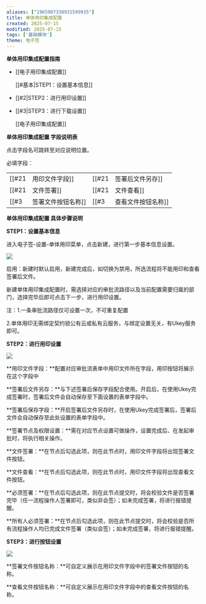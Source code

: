 ```yaml
---
aliases: ["1965907338931599935"]
title: 单体用印集成配置
created: 2025-07-15
modified: 2025-07-15
tags: ['基础模块']
theme: 电子签
---
```


**单体用印集成配置指南**

- [[电子用印集成配置]]

  [[#基本|STEP1：设置基本信息]]

- [[#2|STEP2：进行用印设置]]
- [[#3|STEP3：进行下载设置]]

  [[电子用印集成配置]]

**单体用印集成配置 字段说明表**

点击字段名可跳转至对应说明位置。

必填字段：

|  |  |  |  |
| --- | --- | --- | --- |
| [[#21|用印文件字段]] | [[#21|签署后文件另存]] | [[#21|签署后保存字段]] | [[#21|签署节点及权限设置]] |
| [[#21|文件签署]] | [[#21|文件查看]] | [[#21|必须签署]] | [[#21|所有人必须签署]] |
| [[#3|签署文件按钮名称]] | [[#3|查看文件按钮名称]] |  |  |

**单体用印集成配置 具体步骤说明**

**STEP1：设置基本信息**

进入电子签-设置-单体用印菜单，点击新建，进行第一步基本信息设置。

![](4b7be04abfb7212d39a7b92e174b7829.jpg)

启用：新建时默认启用，新建完成后，如切换为禁用，所选流程将不能用印和查看签署后文件。

新建单体用印集成配置时，需选择对应的审批流路径以及当前配置需要归属的部门，选择完毕后即可点击下一步，进行用印设置。

注：1.一条审批流路径仅可设置一次，不可重复配置

2.单体用印无需绑定契约锁公有云或私有云服务，与绑定设置无关，有Ukey服务即可。

**STEP2：进行用印设置**

![](bd86b627d2149dd8114c122157c62ae0.jpg)

**用印文件字段：**配置对应审批流表单中用印文件所在字段，用印按钮将展示在这个字段中

**签署后文件另存：**与下述签署后保存字段配合使用。开启后，在使用Ukey完成签署时，签署后文件会自动保存至下面设置的表单字段中。

**签署后保存字段：**开启签署后文件另存时，在使用Ukey完成签署后，签署后文件会自动保存至此处设置的表单字段中。

**签署节点及权限设置：**需在对应节点设置可做操作，设置完成后、在发起审批时，将执行相关操作。

**文件签署：**在节点后勾选此项，则在此节点时，用印文件字段将出现签署文件按钮。

**文件查看：**在节点后勾选此项，则在此节点时，用印文件字段将出现查看文件按钮。

**必须签署：**在节点后勾选此项，则在此节点提交时，将会校验文件是否签署完毕（任一流程操作人签署即可，类似非会签）；如未完成签署，将进行报错提醒。

**所有人必须签署：**在节点后勾选此项，则在此节点提交时，将会校验是否所有流程操作人均已完成文件签署（类似会签）；如未完成签署，将进行报错提醒。

**STEP3：进行按钮设置**

![](2d54c39d46bdf1b90d266cf527bb7704.jpg)

**签署文件按钮名称：**可自定义展示在用印文件字段中的签署文件按钮的名称。

**查看文件按钮名称：**可自定义展示在用印文件字段中的查看文件按钮的名称。